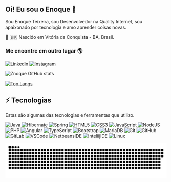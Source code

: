 ## Oi! Eu sou o Enoque 🤙

Sou Enoque Teixeira, sou Desenvolvedor na Quality Internet, sou apaixonado por tecnologia e amo aprender coisas novas.<br/>

📌 🇧🇷 Nascido em Vitória da Conquista - BA, Brasil.<br/>

### Me encontre em outro lugar 🌎

[![Linkedin](https://img.shields.io/badge/LinkedIn-0077B5?style=for-the-badge&logo=linkedin&logoColor=white)](https://www.linkedin.com/in/enoque-teixeira-barbosa-095265204/)
[![Instagram](https://img.shields.io/badge/Instagram-E4405F?style=for-the-badge&logo=instagram&logoColor=white)](https://www.instagram.com/enoque_teixeira/)

![Znoque GitHub stats](https://github-readme-stats.vercel.app/api?username=Znoque&show_icons=true&theme=merko)

[![Top Langs](https://github-readme-stats.vercel.app/api/top-langs/?username=Znoque&langs_count=8)](https://github.com/anuraghazra/github-readme-stats)

## ⚡ Tecnologias

Estas são algumas das tecnologias e ferramentas que utilizo.

![Java](https://img.shields.io/badge/java-%23ED8B00.svg?style=for-the-badge&logo=java&logoColor=white)
![Hibernate](https://img.shields.io/badge/Hibernate-59666C?style=for-the-badge&logo=Hibernate&logoColor=white)
![Spring](https://img.shields.io/badge/spring-%236DB33F.svg?style=for-the-badge&logo=spring&logoColor=white)
![HTML5](https://img.shields.io/badge/HTML5-E34F26?style=for-the-badge&logo=html5&logoColor=white)
![CSS3](https://img.shields.io/badge/CSS3-1572B6?style=for-the-badge&logo=css3&logoColor=wh)
![JavaScript](https://img.shields.io/badge/JavaScript-F7DF1E?style=for-the-badge&logo=javascript&logoColor=black)
![NodeJS](https://img.shields.io/badge/Node.js-339933?style=for-the-badge&logo=nodedotjs&logoColor=white)
![PHP](https://img.shields.io/badge/php-%23777BB4.svg?style=for-the-badge&logo=php&logoColor=white)
![Angular](https://img.shields.io/badge/angular-%23DD0031.svg?style=for-the-badge&logo=angular&logoColor=white)
![TypeScript](https://img.shields.io/badge/typescript-%23007ACC.svg?style=for-the-badge&logo=typescript&logoColor=white)
![Bootstrap](https://img.shields.io/badge/Bootstrap-563D7C?style=for-the-badge&logo=bootstrap&logoColor=white)
![MariaDB](https://img.shields.io/badge/MariaDB-01529E?style=for-the-badge&logo=mariadb&logoColor=white) 
![Git](https://img.shields.io/badge/GIT-E44C30?style=for-the-badge&logo=git&logoColor=white)
![GitHub](https://img.shields.io/badge/GitHub-100000?style=for-the-badge&logo=github&logoColor=white)
![GitLab](https://img.shields.io/badge/GitLab-330F63?style=for-the-badge&logo=gitlab&logoColor=white)
![VSCode](https://img.shields.io/badge/VSCode-0078D4?style=for-the-badge&logo=visual%20studio%20code&logoColor=white)
![NetbeansIDE](https://img.shields.io/badge/apache%20netbeans-1B6AC6?style=for-the-badge&logo=apache%20netbeans%20IDE&logoColor=white)
![InteliijIDE](https://img.shields.io/badge/IntelliJ_IDEA-000000.svg?style=for-the-badge&logo=intellij-idea&logoColor=white)
![Linux](https://img.shields.io/badge/Linux-FCC624?style=for-the-badge&logo=linux&logoColor=black)
<br/>

![Snake animation](https://github.com/PrinceHard/PrinceHard/blob/output/github-contribution-grid-snake.svg)
